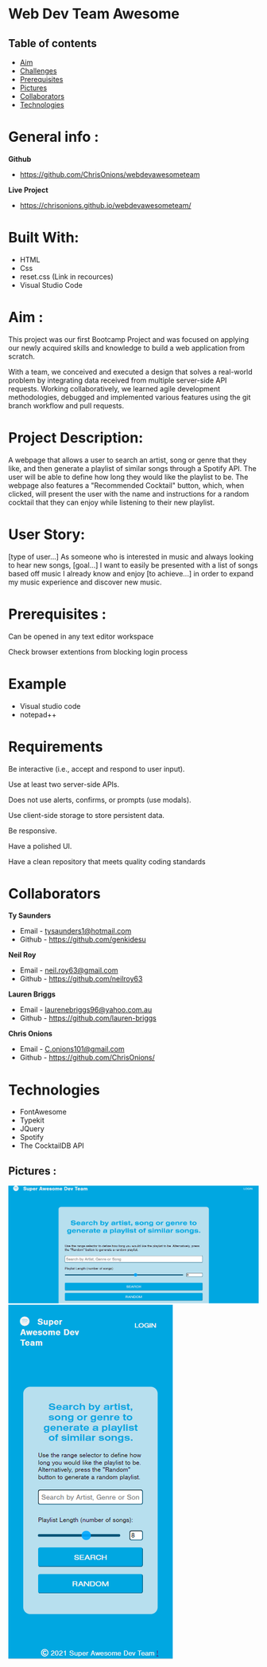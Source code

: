 # Web Dev Team Awesome


## Table of contents
* [Aim](#Aim)
* [Challenges](#Challenges)
* [Prerequisites](#Prerequisites)
* [Pictures](#Pictures)
* [Collaborators](#collaborators)
* [Technologies](#technologies)

# General info :

**Github**
* https://github.com/ChrisOnions/webdevawesometeam

**Live Project**
* https://chrisonions.github.io/webdevawesometeam/
# Built With:

* HTML
* Css
* reset.css (Link in recources)
* Visual Studio Code

# Aim :

This project was our first Bootcamp Project and was focused on applying our newly acquired skills and knowledge to build a web application from scratch.

With a team, we conceived and executed a design that solves a real-world problem by integrating data received from multiple server-side API requests. Working collaboratively, we learned agile development methodologies, debugged and implemented various features using the git branch workflow and pull requests.

# Project Description:

A webpage that allows a user to search an artist, song or genre that they like, and then generate a playlist of similar songs through a Spotify API. The user will be able to define how long they would like the playlist to be. The webpage also features a "Recommended Cocktail" button, which, when clicked, will present the user with the name and instructions for a random cocktail that they can enjoy while listening to their new playlist.

# User Story:

[type of user...] As someone who is interested in music and always looking to hear new songs, [goal...] I want to easily be presented with a list of songs based off music I already know and enjoy [to achieve...] in order to expand my music experience and discover new music.


# Prerequisites :

Can be opened in any text editor workspace

Check browser extentions from blocking login process

# Example
* Visual studio code
* notepad++

# Requirements

Be interactive (i.e., accept and respond to user input).

Use at least two server-side APIs.

Does not use alerts, confirms, or prompts (use modals).

Use client-side storage to store persistent data.

Be responsive.

Have a polished UI.

Have a clean repository that meets quality coding standards 

# Collaborators

**Ty Saunders**
- Email - tysaunders1@hotmail.com
- Github - https://github.com/genkidesu

**Neil Roy**
- Email - neil.roy63@gmail.com
- Github - https://github.com/neilroy63

**Lauren Briggs**
- Email - laurenebriggs96@yahoo.com.au 
- Github - https://github.com/lauren-briggs

**Chris Onions**
- Email - C.onions101@gmail.com
- Github - https://github.com/ChrisOnions/

# Technologies
- FontAwesome
- Typekit
- JQuery
- Spotify
- The CocktailDB API

## Pictures :
![404 image missing](./assets/Pictures/indexHtmlPic.PNG)
![404 image missing](./assets/Pictures/indexMobilePic.PNG "Optional Title")